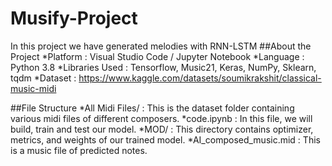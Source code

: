 # Musify-Project
In this project we have generated melodies with RNN-LSTM
##About the Project
*Platform : Visual Studio Code / Jupyter Notebook
*Language : Python 3.8
*Libraries Used : Tensorflow, Music21, Keras, NumPy, Sklearn, tqdm
*Dataset : https://www.kaggle.com/datasets/soumikrakshit/classical-music-midi

##File Structure
*All Midi Files/ : This is the dataset folder containing various midi files of different composers.
*code.ipynb : In this file, we will build, train and test our model.
*MOD/ : This directory contains optimizer, metrics, and weights of our trained model.
*AI_composed_music.mid : This is a music file of predicted notes.
